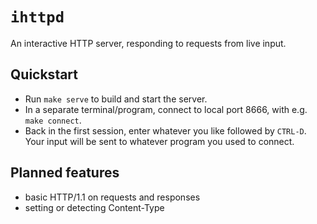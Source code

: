 # `ihttpd`

An interactive HTTP server, responding to requests from live input.

## Quickstart

* Run `make serve` to build and start the server.
* In a separate terminal/program, connect to local port 8666, with e.g. `make connect`.
* Back in the first session, enter whatever you like followed by `CTRL-D`.
Your input will be sent to whatever program you used to connect.

## Planned features

* basic HTTP/1.1 on requests and responses
* setting or detecting Content-Type

